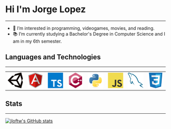 # Hi I'm Jorge Lopez

---

- 👀 I’m interested in programming, videogames, movies, and reading.
- 📚 I’m currently studying a Bachelor's Degree in Computer Science and I am in my 6th semester.

## Languages and Technologies
---
<table>
  <td> <img src="https://github.com/devicons/devicon/blob/master/icons/unity/unity-original.svg" title="unity" alt="unity" width="50" height="50"/></td>
  <td> <img src="https://github.com/devicons/devicon/blob/master/icons/angularjs/angularjs-original.svg" title="react" alt="angular" width="50" height="50"/></td>
  <td> <img src="https://github.com/devicons/devicon/blob/master/icons/typescript/typescript-original.svg" title="typescript" alt="typescript" width="50" height="50"/></td>
  <td> <img src="https://github.com/devicons/devicon/blob/master/icons/cplusplus/cplusplus-original.svg" title="cplusplus" alt="cplusplus" width="50" height="50"/> </td>
  <td> <img src="https://github.com/devicons/devicon/blob/master/icons/python/python-original.svg" title="python" alt="python" width="50" height="50"/></td>
  <td> <img src="https://github.com/devicons/devicon/blob/master/icons/javascript/javascript-original.svg" title="javascript" alt="javascript" width="50" height="50"/></td>
  <td> <img src="https://github.com/devicons/devicon/blob/master/icons/mysql/mysql-original.svg" title="mysql" alt="mysql" width="50" height="50"/></td>
  <td> <img src="https://github.com/devicons/devicon/blob/master/icons/css3/css3-original.svg" title="css" alt="css" width="50" height="50"/></td>
</table>

## Stats
---
[![jloftw's GitHub stats](https://github-readme-stats.vercel.app/api?username=jloftw&count_private=true&show_icons=true&theme=synthwave)](https://github.com/jloftw)
